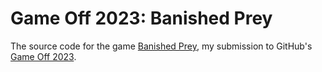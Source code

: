 # Game Off 2023: Banished Prey
 
The source code for the game [Banished Prey](https://lukas-vaiciunas.itch.io/banished-prey), my submission to GitHub's [Game Off 2023](https://itch.io/jam/game-off-2023).
